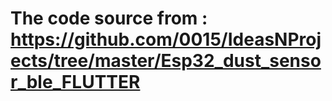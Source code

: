 # The code source from : https://github.com/0015/IdeasNProjects/tree/master/Esp32_dust_sensor_ble_FLUTTER
